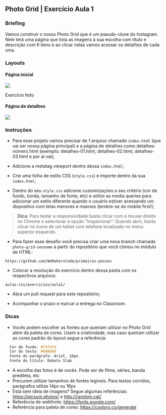
## Photo Grid | Exercício Aula 1 


### Briefing 

Vamos construir o nosso Photo Grid que é um pseudo-clone do Instagram. Nele terá uma página que lista as imagens à sua escolha com título e descrição com 6 itens
e ao clicar nelas vamos acessar os detalhes de cada uma. 

### Layouts 

#### Página inicial

<img src="https://user-images.githubusercontent.com/6249258/82079070-95d2f200-96b8-11ea-9ca4-75406be0394a.jpg"/> 

Exercício feito


#### Página de detalhes 

<img src="https://github.com/WoMakersCode/primeiros-passos/raw/master/aula-css/exercicios/photo-grid/layouts/photogrid_details.jpg"/> 


### Instruções

- Para esse projeto vamos precisar de 1 arquivo chamado `index.html` (que vai ser nossa página principal) e a página de detalhes como detalhes-número.html (exemplo: detalhes-01.html, detalhes-02.html, detalhes-03.html e por aí vai);

- Adicione a metatag viewport dentro dessa `index.html`;

- Crie uma folha de estilo CSS (`style.css`) e importe dentro da sua `index.html`; 

- Dentro do seu `style.css` adicione customizações a seu critério (cor de fundo, borda, tamanho de fonte, etc) e utilize as media queries para adicionar um estilo diferente quando o usuário estiver acessando um dispositivo com telas menores e maiores (lembre-se do mobile first!); 


> **Dica:** Para testar a responsividade basta clicar com o mouse direito no Chrome e selecionar a opção "Inspecionar". 
Quando abrir, basta clicar no ícone de um tablet com telefone localizado no menu superior esquerdo. 


- Para fazer esse desafio você precisa criar uma nova branch chamada `photo-grid-seunome` a partir do repositório que você clonou no módulo de HTML: 

```
https://github.com/WoMakersCode/primeiros-passos
```

- Colocar a resolução do exercício dentro dessa pasta com os respectivos arquivos: 

```
aulas-css/exercicios/aula1/
```

- Abra um pull request para este repositório;

- Acompanhar o prazo e marcar a entrega no Classroom. 

### Dicas 

- Vocês podem escolher as fontes que queiram utilizar no Photo Grid além da paleta de cores. Usem a criatividade, mas caso queiram utilizar as cores padrão do layout segue a referência: 

```css
  Cor de fundo: #f4f4f4 
  Cor do texto: #000000
  Fonte do parágrafo: Arial, 16px 
  Fonte do título: Roboto Slab
```

- A escolha das fotos é de vocês. Pode ser de filme, séries, banda predileta, etc
- Procurem utilizar tamanhos de fontes legíveis. Para textos corridos, parágrafos utilize 14px ou 16px
- Está sem ideia de imagens? Segue algumas referências: https://picsum.photos/ e http://random.cat/
- Referência de webfonts: https://fonts.google.com/ 
- Referência para paleta de cores: https://coolors.co/generate
